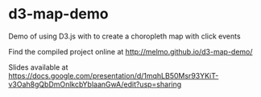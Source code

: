 # d3-map-demo
Demo of using D3.js with to create a choropleth map with click events

Find the compiled project online at http://melmo.github.io/d3-map-demo/

Slides available at https://docs.google.com/presentation/d/1mqhLB50Msr93YKiT-v3Oah8gQbDmOnlkcbYblaanGwA/edit?usp=sharing
